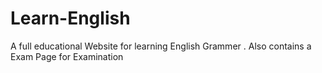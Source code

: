 # Learn-English
A full educational Website for learning English Grammer . Also contains a Exam Page for Examination
